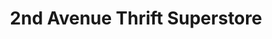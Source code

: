 ---
title: "2nd Avenue Thrift Superstore"
url: /fairless-hills/2nd-avenue-thrift-superstore/
shop: charity
---